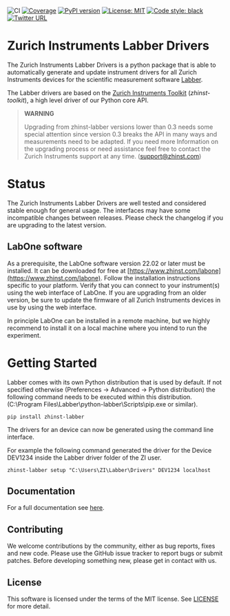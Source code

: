 ![CI](https://github.com/zhinst/zhinst-labber/workflows/CI/badge.svg?branch=main)
[![Coverage](https://codecov.io/gh/zhinst/zhinst-labber/branch/main/graph/badge.svg?token=VUDDFQE20M)](https://codecov.io/gh/zhinst/zhinst-labber)
[![PyPI version](https://badge.fury.io/py/zhinst-labber.svg)](https://badge.fury.io/py/zhinst-labber)
[![License: MIT](https://img.shields.io/badge/License-MIT-yellow.svg)](https://opensource.org/licenses/MIT)
[![Code style: black](https://img.shields.io/badge/code%20style-black-000000.svg)](https://github.com/ambv/black)
[![Twitter URL](https://img.shields.io/twitter/url/https/twitter.com/fold_left.svg?style=social&label=Follow%20%40zhinst)](https://twitter.com/zhinst)

# Zurich Instruments Labber Drivers

The Zurich Instruments Labber Drivers is a python package that is able to
automatically generate and update instrument drivers for all Zurich Instruments
devices for the scientific measurement software [Labber](http://labber.org/).

The Labber drivers are based on the
[Zurich Instruments Toolkit](https://github.com/zhinst/zhinst-toolkit)
(*zhinst-toolkit*), a high level driver of our Python core API.

> **WARNING**
>
> Upgrading from zhinst-labber versions lower than 0.3 needs some special attention
> since version 0.3 breaks the API in many ways and measurements need to be adapted.
> If you need more Information on the upgrading process or need assistance feel
> free to contact the Zurich Instruments support at any time. (support@zhinst.com)

# Status

The Zurich Instruments Labber Drivers are well tested and considered stable
enough for general usage. The interfaces may have some incompatible changes
between releases. Please check the changelog if you are upgrading to the latest version.

## LabOne software
As a prerequisite, the LabOne software version 22.02 or later must be installed.
It can be downloaded for free at
[https://www.zhinst.com/labone](https://www.zhinst.com/labone). Follow the
installation instructions specific to your platform. Verify that you can
connect to your instrument(s) using the web interface of LabOne. If you are
upgrading from an older version, be sure to update the firmware of all
Zurich Instruments devices in use by using the web interface.

In principle LabOne can be installed in a remote machine, but we highly
recommend to install it on a local machine where you intend to run the experiment.

# Getting Started

Labber comes with its own Python distribution that is used by default.
If not specified otherwise (Preferences -> Advanced -> Python distribution) the
following command needs to be executed within this distribution.
(C:\\Program Files\\Labber\\python-labber\\Scripts\\pip.exe or similar).

```
pip install zhinst-labber
```

The drivers for an device can now be generated using the command line interface.

For example the following command generated the driver for the Device DEV1234
inside the Labber driver folder of the ZI user.

```
zhinst-labber setup "C:\Users\ZI\Labber\Drivers" DEV1234 localhost
```

## Documentation
For a full documentation see [here](https://docs.zhinst.com/zhinst-labber/en/latest).

## Contributing
We welcome contributions by the community, either as bug reports, fixes and new
code. Please use the GitHub issue tracker to report bugs or submit patches.
Before developing something new, please get in contact with us.

## License
This software is licensed under the terms of the MIT license.
See [LICENSE](LICENSE) for more detail.
